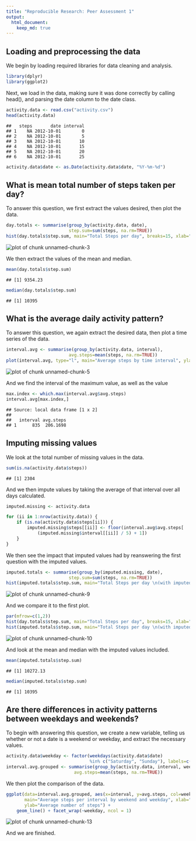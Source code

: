 ```yaml
---
title: "Reproducible Research: Peer Assessment 1"
output: 
  html_document:
    keep_md: true
---
```


## Loading and preprocessing the data

We begin by loading required libraries for data cleaning and analysis.


```r
library(dplyr)
library(ggplot2)
```

Next, we load in the data, making sure it was done correctly by calling head(), and parsing the date column to the date class.


```r
activity.data <- read.csv("activity.csv")
head(activity.data)
```

```
##   steps       date interval
## 1    NA 2012-10-01        0
## 2    NA 2012-10-01        5
## 3    NA 2012-10-01       10
## 4    NA 2012-10-01       15
## 5    NA 2012-10-01       20
## 6    NA 2012-10-01       25
```

```r
activity.data$date <- as.Date(activity.data$date, "%Y-%m-%d")
```


## What is mean total number of steps taken per day?


To answer this question, we first extract the values desired, then plot the data.


```r
day.totals <- summarise(group_by(activity.data, date), 
                        step.sum=sum(steps, na.rm=TRUE))
hist(day.totals$step.sum, main="Total Steps per day", breaks=15, xlab="Sum of steps")
```

![plot of chunk unnamed-chunk-3](figure/unnamed-chunk-3-1.png) 

We then extract the values of the mean and median.


```r
mean(day.totals$step.sum)
```

```
## [1] 9354.23
```

```r
median(day.totals$step.sum)
```

```
## [1] 10395
```


## What is the average daily activity pattern?


To answer this question, we again extract the desired data, then plot a time series of the data.


```r
interval.avg <- summarise(group_by(activity.data, interval), 
                        avg.steps=mean(steps, na.rm=TRUE))
plot(interval.avg, type="l", main="Average steps by time interval", ylab="Average steps", xlab="Interval")
```

![plot of chunk unnamed-chunk-5](figure/unnamed-chunk-5-1.png) 

And we find the interval of the maximum value, as well as the value


```r
max.index <- which.max(interval.avg$avg.steps)
interval.avg[max.index,]
```

```
## Source: local data frame [1 x 2]
## 
##   interval avg.steps
## 1      835  206.1698
```


## Imputing missing values


We look at the total number of missing values in the data.


```r
sum(is.na(activity.data$steps))
```

```
## [1] 2304
```

And we then impute values by taking the average of that interval over all days calculated.


```r
imputed.missing <- activity.data

for (ii in 1:nrow(activity.data)) {
    if (is.na(activity.data$steps[ii])) {
        imputed.missing$steps[[ii]] <- floor(interval.avg$avg.steps[
            (imputed.missing$interval[[ii]] / 5) + 1])
    }
}
```

We then see the impact that imputed values had by reanswering the first question with the imputed values.


```r
imputed.totals <- summarise(group_by(imputed.missing, date), 
                        step.sum=sum(steps, na.rm=TRUE))
hist(imputed.totals$step.sum, main="Total Steps per day \n(with imputed values)", breaks=15, xlab="Sum of steps")
```

![plot of chunk unnamed-chunk-9](figure/unnamed-chunk-9-1.png) 

And we compare it to the first plot.


```r
par(mfrow=c(1,2))
hist(day.totals$step.sum, main="Total Steps per day", breaks=15, xlab="Sum of steps")
hist(imputed.totals$step.sum, main="Total Steps per day \n(with imputed values)", breaks=15, xlab="Sum of steps")
```

![plot of chunk unnamed-chunk-10](figure/unnamed-chunk-10-1.png) 

And look at the mean and median with the imputed values included.


```r
mean(imputed.totals$step.sum)
```

```
## [1] 10272.13
```

```r
median(imputed.totals$step.sum)
```

```
## [1] 10395
```


## Are there differences in activity patterns between weekdays and weekends?


To begin with answering this question, we create a new variable, telling us whether or not a date is a weekend or weekday, and extract the necessary values.


```r
activity.data$weekday <- factor(weekdays(activity.data$date) 
                                %in% c("Saturday", "Sunday"), labels=c("Weekday", "Weekend"))
interval.avg.grouped <- summarise(group_by(activity.data, interval, weekday), 
                          avg.steps=mean(steps, na.rm=TRUE))
```

We then plot the comparison of the data.


```r
ggplot(data=interval.avg.grouped, aes(x=interval, y=avg.steps, col=weekday), 
       main="Average steps per interval by weekend and weekday", xlab="Interval", 
       ylab="Average number of steps") + 
    geom_line() + facet_wrap(~weekday, ncol = 1)
```

![plot of chunk unnamed-chunk-13](figure/unnamed-chunk-13-1.png) 

And we are finished. 
